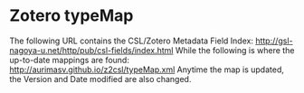 # Zotero typeMap
The following URL contains the CSL/Zotero Metadata Field Index: http://gsl-nagoya-u.net/http/pub/csl-fields/index.html
While the following is where the up-to-date mappings are found: http://aurimasv.github.io/z2csl/typeMap.xml
Anytime the map is updated, the Version and Date modified are also changed.
